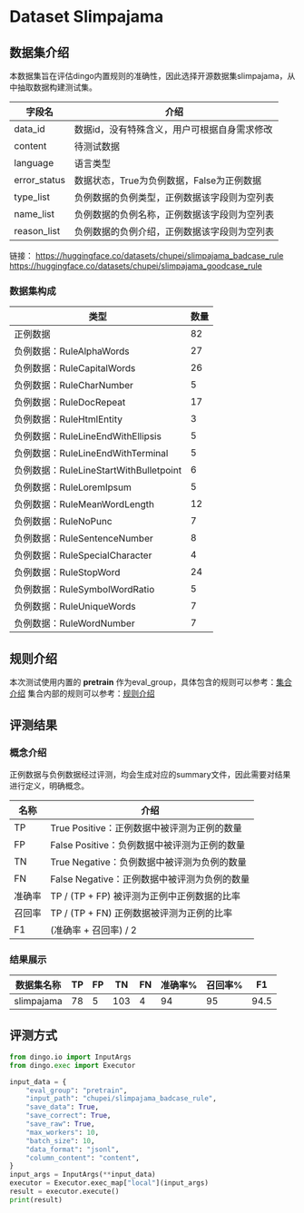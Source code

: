 # Dataset Slimpajama

## 数据集介绍
本数据集旨在评估dingo内置规则的准确性，因此选择开源数据集slimpajama，从中抽取数据构建测试集。

| 字段名          | 介绍                                       |
|--------------|------------------------------------------|
| data_id      | 数据id，没有特殊含义，用户可根据自身需求修改                  |
| content      | 待测试数据                                    |
| language     | 语言类型                                     |
| error_status | 数据状态，True为负例数据，False为正例数据                |
| type_list    | 负例数据的负例类型，正例数据该字段则为空列表                   |
| name_list    | 负例数据的负例名称，正例数据该字段则为空列表                   |
| reason_list  | 负例数据的负例介绍，正例数据该字段则为空列表                   |

链接：
https://huggingface.co/datasets/chupei/slimpajama_badcase_rule
https://huggingface.co/datasets/chupei/slimpajama_goodcase_rule

### 数据集构成
| 类型                                | 数量 |
|-----------------------------------|----|
| 正例数据                              | 82 |
| 负例数据：RuleAlphaWords               | 27 |
| 负例数据：RuleCapitalWords             | 26 |
| 负例数据：RuleCharNumber               | 5  |
| 负例数据：RuleDocRepeat                | 17 |
| 负例数据：RuleHtmlEntity               | 3  |
| 负例数据：RuleLineEndWithEllipsis      | 5  |
| 负例数据：RuleLineEndWithTerminal      | 5  |
| 负例数据：RuleLineStartWithBulletpoint | 6  |
| 负例数据：RuleLoremIpsum               | 5  |
| 负例数据：RuleMeanWordLength           | 12 |
| 负例数据：RuleNoPunc                   | 7  |
| 负例数据：RuleSentenceNumber           | 8  |
| 负例数据：RuleSpecialCharacter         | 4  |
| 负例数据：RuleStopWord                 | 24 |
| 负例数据：RuleSymbolWordRatio          | 5  |
| 负例数据：RuleUniqueWords              | 7  |
| 负例数据：RuleWordNumber               | 7  |

## 规则介绍
本次测试使用内置的 **pretrain** 作为eval_group，具体包含的规则可以参考：[集合介绍](../groups.md)
集合内部的规则可以参考：[规则介绍](../rules.md)

## 评测结果
### 概念介绍
正例数据与负例数据经过评测，均会生成对应的summary文件，因此需要对结果进行定义，明确概念。

| 名称  | 介绍                            |
|-----|-------------------------------|
| TP  | True Positive：正例数据中被评测为正例的数量  |
| FP  | False Positive：负例数据中被评测为正例的数量 |
| TN  | True Negative：负例数据中被评测为负例的数量  |
| FN  | False Negative：正例数据中被评测为负例的数量 |
| 准确率 | TP / (TP + FP) 被评测为正例中正例数据的比率 |
| 召回率 | TP / (TP + FN) 正例数据被评测为正例的比率  |
| F1  | (准确率 + 召回率) / 2               |

### 结果展示
| 数据集名称      | TP | FP | TN  | FN | 准确率% | 召回率% | F1   |
|------------|----|----|-----|----|------|------|------|
| slimpajama | 78 | 5  | 103 | 4  | 94   | 95   | 94.5 |

## 评测方式

```python
from dingo.io import InputArgs
from dingo.exec import Executor

input_data = {
    "eval_group": "pretrain",
    "input_path": "chupei/slimpajama_badcase_rule",
    "save_data": True,
    "save_correct": True,
    "save_raw": True,
    "max_workers": 10,
    "batch_size": 10,
    "data_format": "jsonl",
    "column_content": "content",
}
input_args = InputArgs(**input_data)
executor = Executor.exec_map["local"](input_args)
result = executor.execute()
print(result)
```
